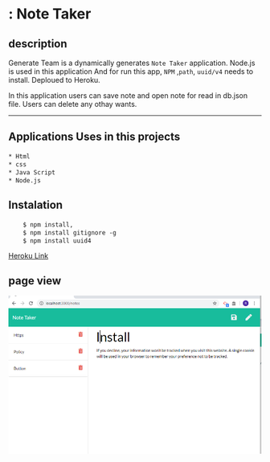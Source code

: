 # : Note Taker

## description

Generate Team is a dynamically  generates ` Note Taker `   application. Node.js is used in this application And for run this app, ` NPM `  ,`path`, `uuid/v4` needs to install. Deploued to Heroku.

In this application users can save note  and open note for read in db.json file. Users can delete any othay wants.
____


##  Applications Uses in this projects
    * Html
    * css
    * Java Script
    * Node.js

## Instalation 

        $ npm install, 
        $ npm install gitignore -g
        $ npm install uuid4


[Heroku Link]()

## page view

![Page view](view.png)

